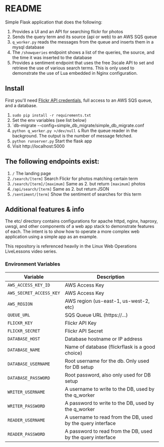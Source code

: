 README
======
Simple Flask application that does the following:

1. Provides a UI and an API for searching flickr for photos
2. Sends the query term and its source (api or web) to an AWS SQS queue 
3. `q_worker.py` reads the messages from the queue and inserts them in a mysql database
4. The `/showqueries` endpoint shows a list of the queries, the source, and the time it was inserted to the database
5. Provides a sentiment endpoint that uses the free 3scale API to set and retrieve the use of various search terms. This is only used to demonstrate the use of Lua embedded in Nginx configuration.

## Install 

First you'll need [Flickr API credentials](https://www.flickr.com/services/api/misc.api_keys.html), full access to an AWS SQS queue, and a database. 

1. `sudo pip install -r requirements.txt`
2. Set the env variables (see list below)
3. `db-migrate --config=simple_db_migrate/simple_db_migrate.conf
4. `python q_worker.py >/dev/null &` Run the queue reader in the background. The output is the number of message fetched.
5. `python runserver.py` Start the flask app
6. Visit http://localhost:5000

## The following endpoints exist:
1. `/` The landing page
2. `/search/[term]` Search Flickr for photos matching  certain term
3. `/search/[term]/[maximum]` Same as 2. but return `[maximum]` photos
4. `/api/search/[term]` Same as 2. but return JSON
5. `/sentiment/[term]` Show the sentiment of searches for this term

## Additional features & info
The etc/ directory contains configurations for apache httpd, nginx, haproxy, uwsgi, and other components of a web app stack to demonstrate features of each. The intent is to show how to operate a more complex web application using a simple app as an example.


This repository is referenced heavily in the Linux Web Operations LiveLessons video series.

### Environment Variables

|Variable                        | Description
--------------------------------|-----------------
|`AWS_ACCESS_KEY_ID`             | AWS Access Key
|`AWS_SECRET_ACCESS_KEY`         | AWS Access Key
|`AWS_REGION`                    | AWS region (us-east-1, us-west-2, etc)
|`QUEUE_URL`                     | SQS Queue URL (https://...)
|`FLICKR_KEY`                    | Flickr API Key
|`FLICKR_SECRET`                 | Flickr API Secret
|`DATABASE_HOST`                 | Database hostname or IP address
|`DATABASE_NAME`                 | Name of database (flickrflask is a good choice)
|`DATABASE_USERNAME`             | Root username for the db. Only used for DB setup
|`DATABASE_PASSWORD`             | Root password, also only used for DB setup
|`WRITER_USERNAME`               | A username to write to the DB, used by the q_worker
|`WRITER_PASSWORD`               | A password to write to the DB, used by the q_worker
|`READER_USERNAME`               | A username to read from the DB, used by the query interface
|`READER_PASSWORD`               | A password to read from the DB, used by the query interface


